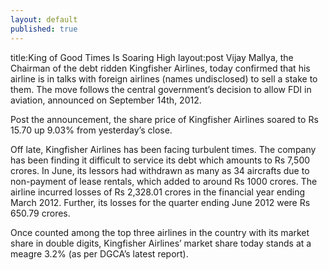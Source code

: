 ```yaml
---
layout: default
published: true
---
```


title:King of Good Times Is Soaring High
layout:post
Vijay Mallya, the Chairman of the debt ridden Kingfisher Airlines, today confirmed that his airline is in talks with foreign airlines (names undisclosed) to sell a stake to them. The move follows the central government’s decision to allow FDI in aviation, announced on September 14th, 2012.
<!---abstract-->

Post the announcement, the share price of Kingfisher Airlines soared to Rs 15.70 up 9.03% from yesterday’s close.

Off late, Kingfisher Airlines has been facing turbulent times. The company has been finding it difficult to service its debt which amounts to Rs 7,500 crores. In June, its lessors had withdrawn as many as 34 aircrafts due to non-payment of lease rentals, which added to around Rs 1000 crores. The airline incurred losses of Rs 2,328.01 crores in the financial year ending March 2012. Further, its losses for the quarter ending June 2012 were Rs 650.79 crores.

Once counted among the top three airlines in the country with its market share in double digits, Kingfisher Airlines’ market share today stands at a meagre 3.2% (as per DGCA’s latest report).